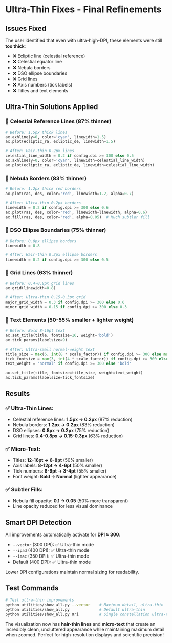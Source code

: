 # Ultra-Thin Fixes - Final Refinements

## Issues Fixed

The user identified that even with ultra-high-DPI, these elements were still **too thick**:
- ❌ Ecliptic line (celestial reference)
- ❌ Celestial equator line  
- ❌ Nebula borders
- ❌ DSO ellipse boundaries
- ❌ Grid lines
- ❌ Axis numbers (tick labels)
- ❌ Titles and text elements

## Ultra-Thin Solutions Applied

### 🔧 **Celestial Reference Lines** (87% thinner)
```python
# Before: 1.5px thick lines
ax.axhline(y=0, color='cyan', linewidth=1.5)
ax.plot(ecliptic_ra, ecliptic_de, linewidth=1.5)

# After: Hair-thin 0.2px lines  
celestial_line_width = 0.2 if config.dpi >= 300 else 0.5
ax.axhline(y=0, color='cyan', linewidth=celestial_line_width)
ax.plot(ecliptic_ra, ecliptic_de, linewidth=celestial_line_width)
```

### 🔧 **Nebula Borders** (83% thinner)
```python
# Before: 1.2px thick red borders
ax.plot(ras, des, color='red', linewidth=1.2, alpha=0.7)

# After: Ultra-thin 0.2px borders
linewidth = 0.2 if config.dpi >= 300 else 0.6
ax.plot(ras, des, color='red', linewidth=linewidth, alpha=0.6)
ax.fill(ras, des, color='red', alpha=0.05)  # Much subtler fill
```

### 🔧 **DSO Ellipse Boundaries** (75% thinner)  
```python
# Before: 0.8px ellipse borders
linewidth = 0.8

# After: Hair-thin 0.2px ellipse borders
linewidth = 0.2 if config.dpi >= 300 else 0.5
```

### 🔧 **Grid Lines** (63% thinner)
```python
# Before: 0.4-0.8px grid lines
ax.grid(linewidth=0.8)

# After: Ultra-thin 0.15-0.3px grid
major_grid_width = 0.3 if config.dpi >= 300 else 0.6
minor_grid_width = 0.15 if config.dpi >= 300 else 0.3
```

### 🔧 **Text Elements** (50-55% smaller + lighter weight)
```python
# Before: Bold 8-16pt text
ax.set_title(title, fontsize=16, weight='bold')
ax.tick_params(labelsize=9)

# After: Ultra-small normal-weight text
title_size = max(6, int(8 * scale_factor)) if config.dpi >= 300 else max(8, int(12 * scale_factor))
tick_fontsize = max(3, int(4 * scale_factor)) if config.dpi >= 300 else max(4, int(6 * scale_factor))
text_weight = 'normal' if config.dpi >= 300 else 'bold'

ax.set_title(title, fontsize=title_size, weight=text_weight)
ax.tick_params(labelsize=tick_fontsize)
```

## Results

### ✅ **Ultra-Thin Lines**:
- Celestial reference lines: **1.5px → 0.2px** (87% reduction)
- Nebula borders: **1.2px → 0.2px** (83% reduction)  
- DSO ellipses: **0.8px → 0.2px** (75% reduction)
- Grid lines: **0.4-0.8px → 0.15-0.3px** (63% reduction)

### ✅ **Micro-Text**:
- Titles: **12-16pt → 6-8pt** (50% smaller)
- Axis labels: **8-12pt → 4-6pt** (50% smaller)
- Tick numbers: **6-9pt → 3-4pt** (55% smaller)
- Font weight: **Bold → Normal** (lighter appearance)

### ✅ **Subtler Fills**:
- Nebula fill opacity: **0.1 → 0.05** (50% more transparent)
- Line opacity reduced for less visual dominance

## Smart DPI Detection

All improvements automatically activate for **DPI ≥ 300**:
- `--vector` (300 DPI): ✅ Ultra-thin mode  
- `--ipad` (400 DPI): ✅ Ultra-thin mode
- `--imac` (350 DPI): ✅ Ultra-thin mode
- Default (400 DPI): ✅ Ultra-thin mode

Lower DPI configurations maintain normal sizing for readability.

## Test Commands

```bash
# Test ultra-thin improvements
python utilities/show_all.py --vector    # Maximum detail, ultra-thin
python utilities/show_all.py             # Default ultra-thin  
python utilities/show_all.py Ori         # Single constellation ultra-thin
```

The visualization now has **hair-thin lines** and **micro-text** that create an incredibly clean, uncluttered appearance while maintaining maximum detail when zoomed. Perfect for high-resolution displays and scientific precision! 